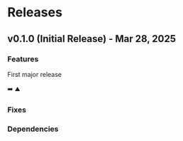 # Releases

## v0.1.0 (Initial Release) - Mar 28, 2025

### Features

First major release

➡️ ⛰️

### Fixes

### Dependencies

